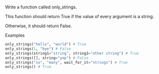 Write a function called only_strings.

This function should return True if the value of every argument is a string.

Otherwise, it should return False.

Examples

```py
only_strings("hello", "world") # True
only_strings(1, "bye") # False
only_strings(string1="string", string2="other string") # True
only_strings([], string="yep") # False
only_strings("so", "many", wait_for_it="strings") # True
only_strings() # True
```
